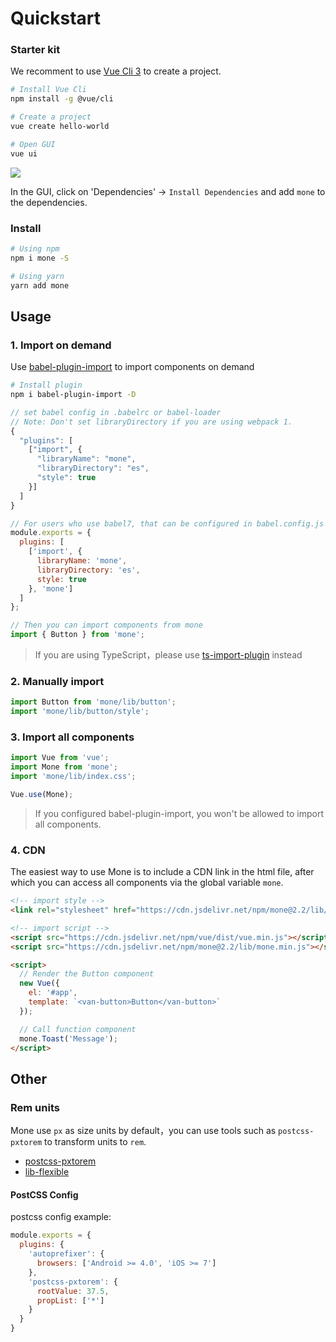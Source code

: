 # Quickstart

### Starter kit

We recomment to use [Vue Cli 3](https://cli.vuejs.org/zh/) to create a project.

```bash
# Install Vue Cli
npm install -g @vue/cli

# Create a project
vue create hello-world

# Open GUI
vue ui
```

![](https://img.yzcdn.cn/mone/vue-cli-demo-201809030812.png)

In the GUI, click on 'Dependencies' -> `Install Dependencies` and add `mone` to the dependencies.

### Install

```bash
# Using npm
npm i mone -S

# Using yarn
yarn add mone
```

## Usage

### 1. Import on demand

Use [babel-plugin-import](https://github.com/ant-design/babel-plugin-import) to import components on demand

```bash
# Install plugin
npm i babel-plugin-import -D
```

```js
// set babel config in .babelrc or babel-loader
// Note: Don't set libraryDirectory if you are using webpack 1.
{
  "plugins": [
    ["import", {
      "libraryName": "mone",
      "libraryDirectory": "es",
      "style": true
    }]
  ]
}

// For users who use babel7, that can be configured in babel.config.js
module.exports = {
  plugins: [
    ['import', {
      libraryName: 'mone',
      libraryDirectory: 'es',
      style: true
    }, 'mone']
  ]
};
```

```js
// Then you can import components from mone
import { Button } from 'mone';
```

> If you are using TypeScript，please use [ts-import-plugin](https://github.com/Brooooooklyn/ts-import-plugin) instead

### 2. Manually import

```js
import Button from 'mone/lib/button';
import 'mone/lib/button/style';
```
 
### 3. Import all components

```js
import Vue from 'vue';
import Mone from 'mone';
import 'mone/lib/index.css';

Vue.use(Mone);
```

> If you configured babel-plugin-import, you won't be allowed to import all components.

### 4. CDN

The easiest way to use Mone is to include a CDN link in the html file, after which you can access all components via the global variable `mone`.

```html
<!-- import style -->
<link rel="stylesheet" href="https://cdn.jsdelivr.net/npm/mone@2.2/lib/index.css">

<!-- import script -->
<script src="https://cdn.jsdelivr.net/npm/vue/dist/vue.min.js"></script>
<script src="https://cdn.jsdelivr.net/npm/mone@2.2/lib/mone.min.js"></script>

<script>
  // Render the Button component
  new Vue({
    el: '#app',
    template: `<van-button>Button</van-button>`
  });

  // Call function component
  mone.Toast('Message');
</script>
```

## Other

### Rem units

Mone use `px` as size units by default，you can use tools such as `postcss-pxtorem` to transform units to `rem`.

- [postcss-pxtorem](https://github.com/cuth/postcss-pxtorem)
- [lib-flexible](https://github.com/amfe/lib-flexible)

#### PostCSS Config

postcss config example:

```js
module.exports = {
  plugins: {
    'autoprefixer': {
      browsers: ['Android >= 4.0', 'iOS >= 7']
    },
    'postcss-pxtorem': {
      rootValue: 37.5,
      propList: ['*']
    }
  }
}
```